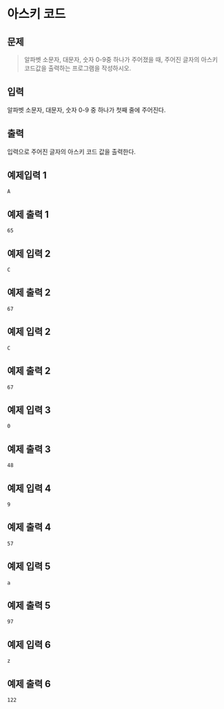 # 아스키 코드
## 문제
> 알파벳 소문자, 대문자, 숫자 0-9중 하나가 주어졌을 때, 주어진 글자의 아스키 코드값을 출력하는 프로그램을 작성하시오.
## 입력
알파벳 소문자, 대문자, 숫자 0-9 중 하나가 첫째 줄에 주어진다.
## 출력
입력으로 주어진 글자의 아스키 코드 값을 출력한다.

## 예제입력 1
```
A
```
## 예제 출력 1
```
65
```
## 예제 입력 2
```
C
```
## 예제 출력 2
```
67
```
## 예제 입력 2
```
C
```
## 예제 출력 2
```
67
```
## 예제 입력 3
```
0
```
## 예제 출력 3
```
48
```
## 예제 입력 4
```
9
```
## 예제 출력 4
```
57
```
## 예제 입력 5
```
a
```
## 예제 출력 5
```
97
```
## 예제 입력 6
```
z
```
## 예제 출력 6
```
122
```